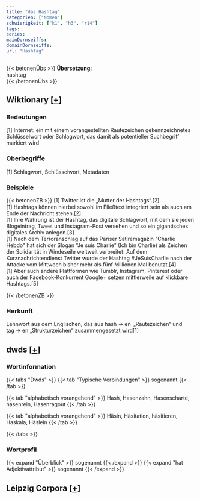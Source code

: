 ```yaml
---
title: "das Hashtag"
kategorien: ["Nomen"]
schwierigkeit: ["k1", "h3", "r14"]
tags:
series:
mainDornseiffs:
domainDornseiffs:
url: "Hashtag"
---
```


{{< betonenÜbs >}}
**Übersetzung:**  
hashtag  
{{< /betonenÜbs >}}

## Wiktionary [[+](https://de.wiktionary.org/wiki/Hashtag)]

### Bedeutungen
[1] Internet: ein mit einem vorangestellten Rautezeichen gekennzeichnetes Schlüsselwort oder Schlagwort, das damit als potentieller Suchbegriff markiert wird  

### Oberbegriffe
[1] Schlagwort, Schlüsselwort, Metadaten  

### Beispiele
{{< betonenZB >}}
[1] Twitter ist die „Mutter der Hashtags“.[2]  
[1] Hashtags können hierbei sowohl im Fließtext integriert sein als auch am Ende der Nachricht stehen.[2]  
[1] Ihre Währung ist der Hashtag, das digitale Schlagwort, mit dem sie jeden Blogeintrag, Tweet und Instagram-Post versehen und so ein gigantisches digitales Archiv anlegen.[3]  
[1] Nach dem Terroranschlag auf das Pariser Satiremagazin "Charlie Hebdo" hat sich der Slogan "Je suis Charlie" (Ich bin Charlie) als Zeichen der Solidarität in Windeseile weltweit verbreitet: Auf dem Kurznachrichtendienst Twitter wurde der Hashtag #JeSuisCharlie nach der Attacke vom Mittwoch bisher mehr als fünf Millionen Mal benutzt.[4]  
[1]  Aber auch andere Plattformen wie Tumblr, Instagram, Pinterest oder auch der Facebook-Konkurrent Google+ setzen mittlerweile auf klickbare Hashtags.[5]  

{{< /betonenZB >}}
### Herkunft
Lehnwort aus dem Englischen, das aus hash → en „Rautezeichen“ und tag → en „Strukturzeichen“ zusammengesetzt wird[1]  



## dwds [[+](https://www.dwds.de/wb/Hashtag)]

### Wortinformation
{{< tabs "Dwds" >}}
{{< tab "Typische Verbindungen" >}}
sogenannt
{{< /tab >}}

{{< tab "alphabetisch vorangehend" >}}
Hash, Hasenzahn, Hasenscharte, hasenrein, Hasenragout
{{< /tab >}}

{{< tab "alphabetisch vorangehend" >}}
Häsin, Häsitation, häsitieren, Haskala, Häslein
{{< /tab >}}

{{< /tabs >}}

### Wortprofil
{{< expand "Überblick" >}} sogenannt {{< /expand >}}
{{< expand "hat Adjektivattribut" >}} sogenannt {{< /expand >}}

## Leipzig Corpora [[+](https://corpora.uni-leipzig.de/en/res?word=Hashtag&corpusId=deu_newscrawl-public_2018)]

